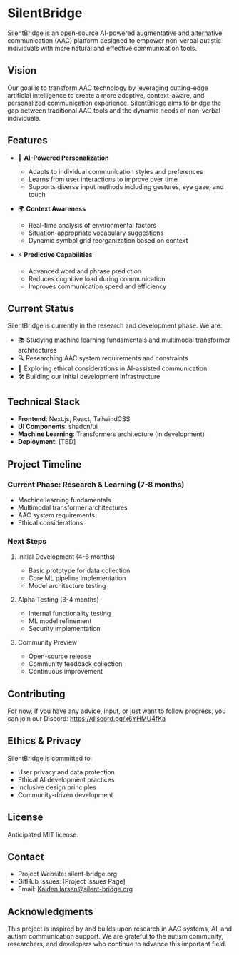 # SilentBridge 

SilentBridge is an open-source AI-powered augmentative and alternative communication (AAC) platform designed to empower non-verbal autistic individuals with more natural and effective communication tools.

## Vision

Our goal is to transform AAC technology by leveraging cutting-edge artificial intelligence to create a more adaptive, context-aware, and personalized communication experience. SilentBridge aims to bridge the gap between traditional AAC tools and the dynamic needs of non-verbal individuals.

## Features

- 🧠 **AI-Powered Personalization**
  - Adapts to individual communication styles and preferences
  - Learns from user interactions to improve over time
  - Supports diverse input methods including gestures, eye gaze, and touch

- 🌍 **Context Awareness**
  - Real-time analysis of environmental factors
  - Situation-appropriate vocabulary suggestions
  - Dynamic symbol grid reorganization based on context

- ⚡ **Predictive Capabilities**
  - Advanced word and phrase prediction
  - Reduces cognitive load during communication
  - Improves communication speed and efficiency

## Current Status

SilentBridge is currently in the research and development phase. We are:

- 📚 Studying machine learning fundamentals and multimodal transformer architectures
- 🔍 Researching AAC system requirements and constraints
- 🤝 Exploring ethical considerations in AI-assisted communication
- 🛠️ Building our initial development infrastructure

## Technical Stack

- **Frontend**: Next.js, React, TailwindCSS
- **UI Components**: shadcn/ui
- **Machine Learning**: Transformers architecture (in development)
- **Deployment**: [TBD]

## Project Timeline

### Current Phase: Research & Learning (7-8 months)
- Machine learning fundamentals
- Multimodal transformer architectures
- AAC system requirements
- Ethical considerations

### Next Steps
1. Initial Development (4-6 months)
   - Basic prototype for data collection
   - Core ML pipeline implementation
   - Model architecture testing

2. Alpha Testing (3-4 months)
   - Internal functionality testing
   - ML model refinement
   - Security implementation

3. Community Preview
   - Open-source release
   - Community feedback collection
   - Continuous improvement

## Contributing

For now, if you have any advice, input, or just want to follow progress, you can join our Discord: https://discord.gg/x6YHMU4fKa

## Ethics & Privacy

SilentBridge is committed to:
- User privacy and data protection
- Ethical AI development practices
- Inclusive design principles
- Community-driven development

## License

Anticipated MIT license. 

## Contact

- Project Website: silent-bridge.org
- GitHub Issues: [Project Issues Page]
- Email: Kaiden.larsen@silent-bridge.org

## Acknowledgments

This project is inspired by and builds upon research in AAC systems, AI, and autism communication support. We are grateful to the autism community, researchers, and developers who continue to advance this important field.